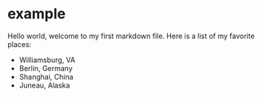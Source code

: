 # example

Hello world, welcome to my first markdown file. Here is a list of my favorite places:

* Williamsburg, VA
* Berlin, Germany
* Shanghai, China
* Juneau, Alaska

